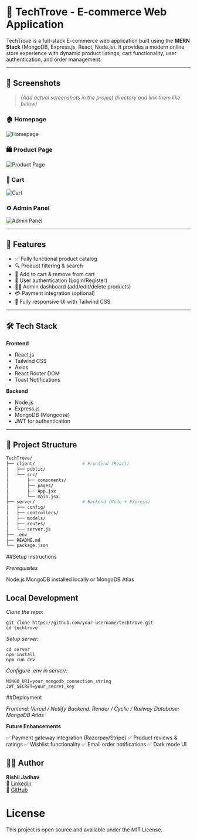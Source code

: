 # 🛒 TechTrove - E-commerce Web Application

TechTrove is a full-stack E-commerce web application built using the **MERN Stack** (MongoDB, Express.js, React, Node.js). It provides a modern online store experience with dynamic product listings, cart functionality, user authentication, and order management.

---

## 📸 Screenshots

> *(Add actual screenshots in the project directory and link them like below)*

### 🏠 Homepage
![Homepage](https://github.com/user-attachments/assets/8cebf3be-9ad0-4253-8804-41833d5f22f5)

### 🛍️ Product Page
![Product Page](https://github.com/user-attachments/assets/203f4ac1-0d51-4e16-a450-68a3a81e56ee)

### 🛒 Cart
![Cart](https://github.com/user-attachments/assets/6a5d55f3-6e6d-44d5-ac39-926c2acb632e)

### ⚙️ Admin Panel
![Admin Panel](https://github.com/user-attachments/assets/338dfb60-9f69-423d-b848-9132b5b0d759)

---

## 🚀 Features

- ✅ Fully functional product catalog
- 🔍 Product filtering & search
- 🛒 Add to cart & remove from cart
- 🔐 User authentication (Login/Register)
- 👨‍💼 Admin dashboard (add/edit/delete products)
- 💳 Payment integration (optional)
- 📱 Fully responsive UI with Tailwind CSS

---

## 🛠️ Tech Stack

**Frontend**
- React.js
- Tailwind CSS
- Axios
- React Router DOM
- Toast Notifications

**Backend**
- Node.js
- Express.js
- MongoDB (Mongoose)
- JWT for authentication

---

## 📁 Project Structure

```bash
TechTrove/
├── client/                  # Frontend (React)
│   ├── public/
│   └── src/
│       ├── components/
│       ├── pages/
│       ├── App.jsx
│       └── main.jsx
├── server/                  # Backend (Node + Express)
│   ├── config/
│   ├── controllers/
│   ├── models/
│   ├── routes/
│   └── server.js
├── .env
├── README.md
└── package.json
```

##Setup Instructions

*Prerequisites*

Node.js
MongoDB installed locally or MongoDB Atlas

## Local Development
*Clone the repo:*
```
git clone https://github.com/your-username/techtrove.git
cd techtrove
```

*Setup server:*
```
cd server
npm install
npm run dev

```

*Configure .env in server/:*
```
MONGO_URI=your_mongodb_connection_string
JWT_SECRET=your_secret_key

```

##Deployment

*Frontend: Vercel / Netlify*
*Backend: Render / Cyclic / Railway*
*Database: MongoDB Atlas*

**Future Enhancements**

✅ Payment gateway integration (Razorpay/Stripe)
✅ Product reviews & ratings
✅ Wishlist functionality
✅ Email order notifications
✅ Dark mode UI


## 🧑‍🎓 Author

**Rishii Jadhav**  
🔗 [LinkedIn](https://www.linkedin.com/in/rushikeshjadhav2004)  
🐙 [GitHub](https://github.com/RushikeshJadhav2004)


# License
This project is open source and available under the MIT License.
